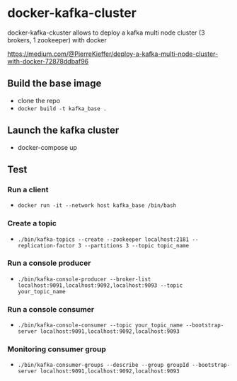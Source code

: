 # docker-kafka-cluster
docker-kafka-ckuster allows to deploy a kafka multi node cluster (3 brokers, 1 zookeeper) with docker

https://medium.com/@PierreKieffer/deploy-a-kafka-multi-node-cluster-with-docker-72878ddbaf96

## Build the base image 
- clone the repo 
- `docker build -t kafka_base .`

## Launch the kafka cluster
- docker-compose up 

## Test
### Run a client 
- `docker run -it --network host kafka_base /bin/bash`
### Create a topic 
- `./bin/kafka-topics --create --zookeeper localhost:2181 --replication-factor 3 --partitions 3 --topic topic_name`
### Run a console producer 
- `./bin/kafka-console-producer --broker-list localhost:9091,localhost:9092,localhost:9093 --topic your_topic_name`

### Run a console consumer
- `./bin/kafka-console-consumer --topic your_topic_name --bootstrap-server localhost:9091,localhost:9092,localhost:9093`

### Monitoring consumer group  
- `./bin/kafka-consumer-groups --describe --group groupId --bootstrap-server localhost:9091,localhost:9092,localhost:9093`
